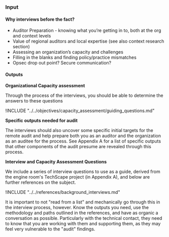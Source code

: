 ### Input


#### Why interviews before the fact? ####
 
 * Auditor Preparation - knowing what you’re getting in to, both at the org and context levels
 * Value of regional auditors and local expertise (see also context research section)
 * Assessing an organization’s capacity and challenges
 * Filling in the blanks and finding policy/practice mismatches
 * Opsec drop out point? Secure communication?

#### Outputs #### 

**Organizational Capacity assessment**

Through the process of the interviews, you should be able to determine the answers to these questions

!INCLUDE "../../objectives/capacity_assessment/guiding_questions.md"

**Specific outputs needed for audit**

The interviews should also uncover some specific initial targets for the remote audit and help prepare both you as an auditor and the organization as an auditee for the process.  See Appendix A for a list of specific outputs that other components of the audit presume are revealed through this process.

**Interview and Capacity Assessment Questions**

We include a series of interview questions to use as a guide, derived from the engine room's TechScape project (in Appendix A), and below are further references on the subject.

!INCLUDE "../../references/background_interviews.md"


It is important to not "read from a list" and mechanically go through this in the interview process, however.  Know the outputs you need, use the methodology and paths outlined in the references, and have as organic a conversation as possible.  Particularly with the technical contact, they need to know that you are working with them and supporting them, as they may feel very vulnerable to the "audit" findings.
